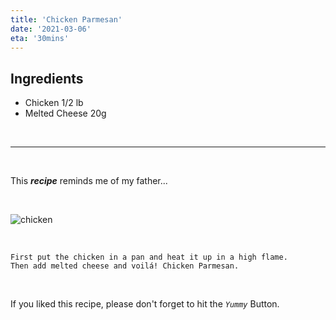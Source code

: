 ```yaml
---
title: 'Chicken Parmesan'
date: '2021-03-06'
eta: '30mins'
---
```


## **Ingredients**
- Chicken 1/2 lb
- Melted Cheese 20g

<br />

---

<br />

This **_recipe_** reminds me of my father...

<br />

![chicken](/images/chicken%20parmesan/chicken.jpg "Chicken Parmesan")

<br />

```
First put the chicken in a pan and heat it up in a high flame.
Then add melted cheese and voilá! Chicken Parmesan.
```

<br />

If you liked this recipe, please don't forget to hit the _`Yummy`_ Button.
